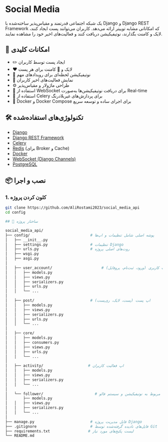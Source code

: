 
# Social Media

یک شبکه اجتماعی قدرتمند و مقیاس‌پذیر ساخته‌شده با Django و Django REST Framework که امکاناتی مشابه توییتر ارائه می‌دهد. کاربران می‌توانند پست ایجاد کنند، لایک و کامنت بگذارند، نوتیفیکیشن دریافت کنند و فعالیت‌های اخیر خود را مشاهده نمایند.


## 🚀 امکانات کلیدی

- ✏️ ایجاد پست توسط کاربران
- ❤️ لایک و 💬 کامنت برای هر پست
- 🔔 نوتیفیکیشن لحظه‌ای برای رویدادهای مهم
- 📜 نمایش فعالیت‌های اخیر کاربران
- ⚙️ طراحی ماژولار و مقیاس‌پذیر
- 🧠 استفاده از WebSocket برای دریافت نوتیفیکیشن‌ها به‌صورت Real-time
- 🎯 استفاده از Celery برای پردازش‌های غیربلادرنگ
- 🐳 Docker و Docker Compose برای اجرای ساده و توسعه سریع



## 🛠️ تکنولوژی‌های استفاده‌شده

- [Django](https://www.djangoproject.com/)
- [Django REST Framework](https://www.django-rest-framework.org/)
- [Celery](https://docs.celeryq.dev/)
- [Redis](https://redis.io/) (برای Broker و Cache)
- [Docker](https://www.docker.com/)
- [WebSocket (Django Channels)](https://channels.readthedocs.io/en/stable/)
- [PostgreSQL](https://www.postgresql.org/)



## 📦 نصب و اجرا

### 1. کلون کردن پروژه

```bash
git clone https://github.com/AliRostami2023/social_media_api
cd config

## 📁 ساختار پروژه

social_media_api/
├── config/                           # پوشه اصلی شامل تنظیمات و اپ‌ها
│   ├── __init__.py
│   ├── settings.py                   # تنظیمات Django
│   ├── urls.py                       # روت‌های اصلی پروژه
│   ├── wsgi.py
│   ├── asgi.py
│
│   ├── user_account/                      # اپ حساب کاربری (ورود، ثبت‌نام، پروفایل)
│   │   ├── models.py
│   │   ├── views.py
│   │   ├── serializers.py
│   │   ├── urls.py
│   │   └── ...
│
│   ├── post/                         # اپ پست (پست، لایک، ری‌پست)
│   │   ├── models.py
│   │   ├── views.py
│   │   ├── serializers.py
│   │   ├── urls.py
│   │   └── ...
│
│   ├── core/                 
│   │   ├── models.py
│   │   ├── consumers.py
│   │   ├── views.py
│   │   ├── urls.py
│   │   └── ...
│
│   ├── activity/                    # اپ فعالیت کاربران
│   │   ├── models.py
│   │   ├── views.py
│   │   ├── serializers.py
│   │   └── ...
│
│   └── follower/                       # مربوط به نوتیفیکیشن و سیستم فالو
│       ├── models.py
│   │   ├── views.py
│   │   ├── serializers.py
│   │   └── ...
│
├── manage.py                         # فایل مدیریت پروژه Django
├── .gitignore                        # فایل‌های نادیده گرفته‌شده توسط Git
├── requirements.txt                 # لیست پکیج‌های مورد نیاز
└── README.md


